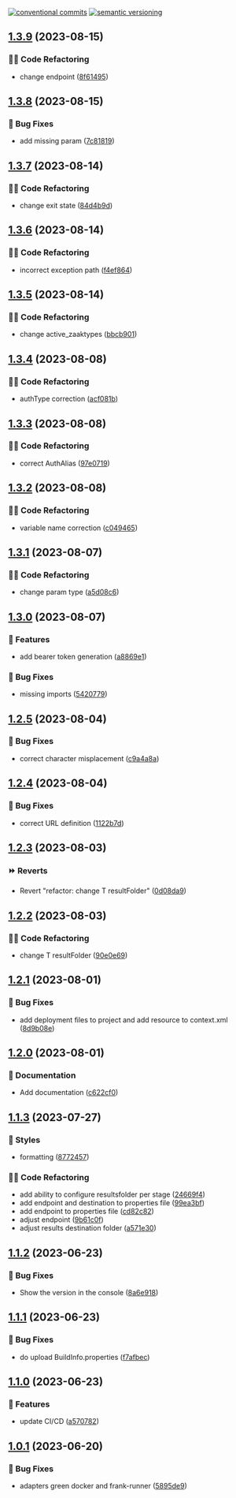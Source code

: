 [![conventional commits](https://img.shields.io/badge/conventional%20commits-1.0.0-yellow.svg)](https://conventionalcommits.org) [![semantic versioning](https://img.shields.io/badge/semantic%20versioning-2.0.0-green.svg)](https://semver.org)

## [1.3.9](https://github.com/Sudwest-Fryslan/MijnZaakNotificaties/compare/v1.3.8...v1.3.9) (2023-08-15)


### 🧑‍💻 Code Refactoring

* change endpoint ([8f61495](https://github.com/Sudwest-Fryslan/MijnZaakNotificaties/commit/8f61495268abaff67e64da26eb8ff676cddace2c))

## [1.3.8](https://github.com/Sudwest-Fryslan/MijnZaakNotificaties/compare/v1.3.7...v1.3.8) (2023-08-15)


### 🐛 Bug Fixes

* add missing param ([7c81819](https://github.com/Sudwest-Fryslan/MijnZaakNotificaties/commit/7c818192afbd031db9a710efdae89a817e04a7fb))

## [1.3.7](https://github.com/Sudwest-Fryslan/MijnZaakNotificaties/compare/v1.3.6...v1.3.7) (2023-08-14)


### 🧑‍💻 Code Refactoring

* change exit state ([84d4b9d](https://github.com/Sudwest-Fryslan/MijnZaakNotificaties/commit/84d4b9d0e4ce3bc6c410f89ece6192d1c411ae51))

## [1.3.6](https://github.com/Sudwest-Fryslan/MijnZaakNotificaties/compare/v1.3.5...v1.3.6) (2023-08-14)


### 🧑‍💻 Code Refactoring

* incorrect exception path ([f4ef864](https://github.com/Sudwest-Fryslan/MijnZaakNotificaties/commit/f4ef86472f589698fe74999a6d64a7fc5e7936a3))

## [1.3.5](https://github.com/Sudwest-Fryslan/MijnZaakNotificaties/compare/v1.3.4...v1.3.5) (2023-08-14)


### 🧑‍💻 Code Refactoring

* change active_zaaktypes ([bbcb901](https://github.com/Sudwest-Fryslan/MijnZaakNotificaties/commit/bbcb90142278052d9dac33addd68f1e9871b73f7))

## [1.3.4](https://github.com/Sudwest-Fryslan/MijnZaakNotificaties/compare/v1.3.3...v1.3.4) (2023-08-08)


### 🧑‍💻 Code Refactoring

* authType correction ([acf081b](https://github.com/Sudwest-Fryslan/MijnZaakNotificaties/commit/acf081b382249478f194e91f0a7626f9821fccef))

## [1.3.3](https://github.com/Sudwest-Fryslan/MijnZaakNotificaties/compare/v1.3.2...v1.3.3) (2023-08-08)


### 🧑‍💻 Code Refactoring

* correct AuthAlias ([97e0719](https://github.com/Sudwest-Fryslan/MijnZaakNotificaties/commit/97e0719f7eb5f3869933c7a59543b4b123bad1b8))

## [1.3.2](https://github.com/Sudwest-Fryslan/MijnZaakNotificaties/compare/v1.3.1...v1.3.2) (2023-08-08)


### 🧑‍💻 Code Refactoring

* variable name correction ([c049465](https://github.com/Sudwest-Fryslan/MijnZaakNotificaties/commit/c0494658da9effe93f7df9ac303ee8783a14043c))

## [1.3.1](https://github.com/Sudwest-Fryslan/MijnZaakNotificaties/compare/v1.3.0...v1.3.1) (2023-08-07)


### 🧑‍💻 Code Refactoring

* change param type ([a5d08c6](https://github.com/Sudwest-Fryslan/MijnZaakNotificaties/commit/a5d08c627c3f80b0f005c4a4ec60dace18b90f60))

## [1.3.0](https://github.com/Sudwest-Fryslan/MijnZaakNotificaties/compare/v1.2.5...v1.3.0) (2023-08-07)


### 🍕 Features

* add bearer token generation ([a8869e1](https://github.com/Sudwest-Fryslan/MijnZaakNotificaties/commit/a8869e1cf5fee6896c0d32a3ae4a737b5d8c6e2e))


### 🐛 Bug Fixes

* missing imports ([5420779](https://github.com/Sudwest-Fryslan/MijnZaakNotificaties/commit/5420779302ab180893d8353ba0e2e393259dea57))

## [1.2.5](https://github.com/Sudwest-Fryslan/MijnZaakNotificaties/compare/v1.2.4...v1.2.5) (2023-08-04)


### 🐛 Bug Fixes

* correct character misplacement ([c9a4a8a](https://github.com/Sudwest-Fryslan/MijnZaakNotificaties/commit/c9a4a8a23a629f6731f74c13131b11d2a9dc07a8))

## [1.2.4](https://github.com/Sudwest-Fryslan/MijnZaakNotificaties/compare/v1.2.3...v1.2.4) (2023-08-04)


### 🐛 Bug Fixes

* correct URL definition ([1122b7d](https://github.com/Sudwest-Fryslan/MijnZaakNotificaties/commit/1122b7dd1a4c4eeac1435c789d4cfd7baca6aaec))

## [1.2.3](https://github.com/Sudwest-Fryslan/MijnZaakNotificaties/compare/v1.2.2...v1.2.3) (2023-08-03)


### ⏩ Reverts

* Revert "refactor: change T resultFolder" ([0d08da9](https://github.com/Sudwest-Fryslan/MijnZaakNotificaties/commit/0d08da9ed3b75d3c7778c6ff2d2bee85116d8cb9))

## [1.2.2](https://github.com/Sudwest-Fryslan/MijnZaakNotificaties/compare/v1.2.1...v1.2.2) (2023-08-03)


### 🧑‍💻 Code Refactoring

* change T resultFolder ([90e0e69](https://github.com/Sudwest-Fryslan/MijnZaakNotificaties/commit/90e0e69f14e4aed6661c65cbad45d18218d33a7a))

## [1.2.1](https://github.com/Sudwest-Fryslan/MijnZaakNotificaties/compare/v1.2.0...v1.2.1) (2023-08-01)


### 🐛 Bug Fixes

* add deployment files to project and add resource to context.xml ([8d9b08e](https://github.com/Sudwest-Fryslan/MijnZaakNotificaties/commit/8d9b08ed438fac9e65b3a0d7304dda869f01c44a))

## [1.2.0](https://github.com/Sudwest-Fryslan/MijnZaakNotificaties/compare/v1.1.3...v1.2.0) (2023-08-01)


### 📝 Documentation

* Add documentation ([c622cf0](https://github.com/Sudwest-Fryslan/MijnZaakNotificaties/commit/c622cf0f33f28a3dda081907d94def1ab927dec9))

## [1.1.3](https://github.com/Sudwest-Fryslan/MijnZaakNotificaties/compare/v1.1.2...v1.1.3) (2023-07-27)


### 🎨 Styles

* formatting ([8772457](https://github.com/Sudwest-Fryslan/MijnZaakNotificaties/commit/877245732cd931e22c5b4a77328113a8c5065886))


### 🧑‍💻 Code Refactoring

* add ability to configure resultsfolder per stage ([24669f4](https://github.com/Sudwest-Fryslan/MijnZaakNotificaties/commit/24669f403333b1abb245d62a398111b44a437eee))
* add endpoint and destination to properties file ([99ea3bf](https://github.com/Sudwest-Fryslan/MijnZaakNotificaties/commit/99ea3bfa192aa4e25b97c901d902d850531b7934))
* add endpoint to properties file ([cd82c82](https://github.com/Sudwest-Fryslan/MijnZaakNotificaties/commit/cd82c82e224579cc3a49696ae6736c31a411dff1))
* adjust endpoint ([9b61c0f](https://github.com/Sudwest-Fryslan/MijnZaakNotificaties/commit/9b61c0f66f85074f515d47d64446e5a35d36fa25))
* adjust results destination folder ([a571e30](https://github.com/Sudwest-Fryslan/MijnZaakNotificaties/commit/a571e305d0ace669fb3d9f731c51d941e30b9b27))

## [1.1.2](https://github.com/Sudwest-Fryslan/MijnZaakNotificaties/compare/v1.1.1...v1.1.2) (2023-06-23)


### 🐛 Bug Fixes

* Show the version in the console ([8a6e918](https://github.com/Sudwest-Fryslan/MijnZaakNotificaties/commit/8a6e91820588c5ea9ecec6258509d321cc2e899b))

## [1.1.1](https://github.com/Sudwest-Fryslan/MijnZaakNotificaties/compare/v1.1.0...v1.1.1) (2023-06-23)


### 🐛 Bug Fixes

* do upload BuildInfo.properties ([f7afbec](https://github.com/Sudwest-Fryslan/MijnZaakNotificaties/commit/f7afbec2436199519f2582b46178f5c5e462f747))

## [1.1.0](https://github.com/Sudwest-Fryslan/MijnZaakNotificaties/compare/v1.0.1...v1.1.0) (2023-06-23)


### 🍕 Features

* update CI/CD ([a570782](https://github.com/Sudwest-Fryslan/MijnZaakNotificaties/commit/a570782920ffa07f0f29785c868f965ad782a29f))

## [1.0.1](https://github.com/Sudwest-Fryslan/MijnZaakNotificaties/compare/v1.0.0...v1.0.1) (2023-06-20)


### 🐛 Bug Fixes

* adapters green docker and frank-runner ([5895de9](https://github.com/Sudwest-Fryslan/MijnZaakNotificaties/commit/5895de91303a2b3198e12de7439c22b94a5a549e))
